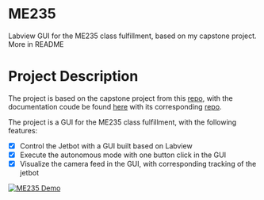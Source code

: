 # ME235

Labview GUI for the ME235 class fulfillment, based on my capstone project. More in README

# Project Description

The project is based on the capstone project from this [repo](https://github.com/l0v77/Cap_Project_Jetbot), with the documentation coude be found [here](https://jetbot-team.gitbook.io/jetbot-team-2022-2023/) with its corresponding [repo](https://github.com/l0v77/JetbotDocumentation).

The project is a GUI for the ME235 class fulfillment, with the following features:

- [x] Control the Jetbot with a GUI built based on Labview
- [x] Execute the autonomous mode with one button click in the GUI
- [x] Visualize the camera feed in the GUI, with corresponding tracking of the jetbot

[![ME235 Demo](https://img.youtube.com/vi/5FzhHX7Me28&t/0.jpg)](https://www.youtube.com/watch?v=5FzhHX7Me28&t)
